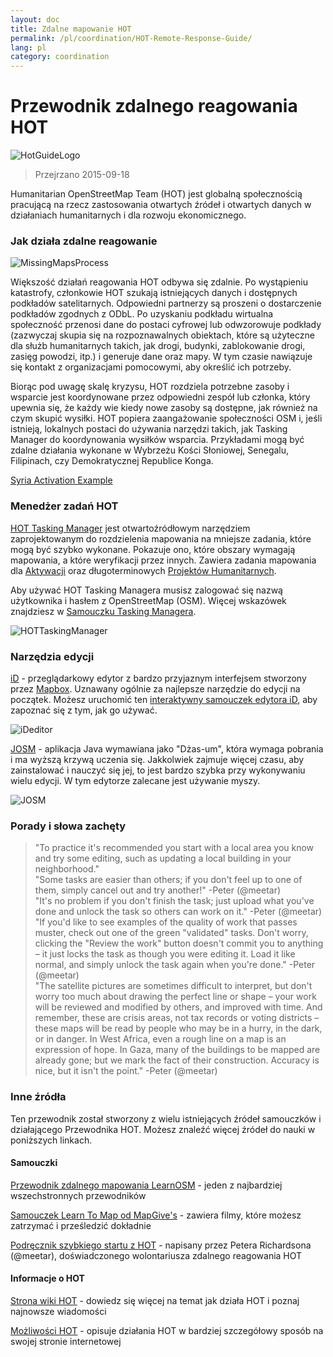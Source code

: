 ```yaml
---
layout: doc
title: Zdalne mapowanie HOT  
permalink: /pl/coordination/HOT-Remote-Response-Guide/ 
lang: pl
category: coordination
---
```


# Przewodnik zdalnego reagowania HOT   

![HotGuideLogo](/images/hot-logo.png)  

> Przejrzano 2015-09-18  

Humanitarian OpenStreetMap Team (HOT) jest globalną społecznością pracującą na rzecz zastosowania otwartych źródeł i otwartych danych w działaniach humanitarnych i dla rozwoju ekonomicznego.  

### Jak działa zdalne reagowanie 

![MissingMapsProcess](http://hot.openstreetmap.org/sites/default/files/styles/large/public/process.png?itok=jlAYWov0)  

Większość działań reagowania HOT odbywa się zdalnie. Po wystąpieniu katastrofy, członkowie HOT szukają istniejących danych i dostępnych podkładów satelitarnych. Odpowiedni partnerzy są proszeni o dostarczenie podkładów zgodnych z ODbL. Po uzyskaniu podkładu wirtualna społeczność przenosi dane do postaci cyfrowej lub odwzorowuje podkłady (zazwyczaj skupia się na rozpoznawalnych obiektach, które są użyteczne dla służb humanitarnych takich, jak drogi, budynki, zablokowanie drogi, zasięg powodzi, itp.) i generuje dane oraz mapy. W tym czasie nawiązuje się kontakt z organizacjami pomocowymi, aby określić ich potrzeby.  

Biorąc pod uwagę skalę kryzysu, HOT rozdziela potrzebne zasoby i wsparcie jest koordynowane przez odpowiedni zespół lub członka, który upewnia się, że każdy wie kiedy nowe zasoby są dostępne, jak również na czym skupić wysiłki. HOT popiera zaangażowanie społeczności OSM i, jeśli istnieją, lokalnych postaci do używania narzędzi takich, jak Tasking Manager do koordynowania wysiłków wsparcia. Przykładami mogą być zdalne działania wykonane w Wybrzeżu Kości Słoniowej, Senegalu, Filipinach, czy Demokratycznej Republice Konga.  

[Syria Activation Example](http://hot.openstreetmap.org/updates/2013-01-28_syria_activation)  

### Menedżer zadań HOT 

[HOT Tasking Manager](http://tasks.hotosm.org/) jest otwartoźródłowym narzędziem zaprojektowanym do rozdzielenia mapowania na mniejsze zadania, które mogą być szybko wykonane. Pokazuje ono, które obszary wymagają mapowania, a które weryfikacji przez innych. Zawiera zadania mapowania dla [Aktywacji](http://wiki.openstreetmap.org/wiki/HOT_activation) oraz długoterminowych [Projektów Humanitarnych](http://hot.openstreetmap.org/projects).  

Aby używać HOT Tasking Managera musisz zalogować się nazwą użytkownika i hasłem z OpenStreetMap (OSM). Więcej wskazówek znajdziesz w [Samouczku Tasking Managera](http://learnosm.org/pl/coordination/tasking-manager/).  

![HOTTaskingManager](http://hot.openstreetmap.org/sites/default/files/styles/large/public/task_manager_v2_screenshot_CAR_example.png?itok=Q35ytxKl)  

### Narzędzia edycji 

[iD](http://learnosm.org/pl/beginner/id-editor/) - przeglądarkowy edytor z bardzo przyjaznym interfejsem stworzony przez [Mapbox](www.mapbox.com). Uznawany ogólnie za najlepsze narzędzie do edycji na początek. Możesz uruchomić ten [interaktywny samouczek edytora iD](http://ideditor.com/), aby zapoznać się z tym, jak go używać.  

![iDeditor](https://blog.openstreetmap.org/wp-content/uploads/2013/08/id-editor-sotm-us-2013-venue-screenshot.png)  


[JOSM](https://josm.openstreetmap.de/) - aplikacja Java wymawiana jako "Dżas-um", która wymaga pobrania i ma wyższą krzywą uczenia się. Jakkolwiek zajmuje więcej czasu, aby zainstalować i nauczyć się jej, to jest bardzo szybka przy wykonywaniu wielu edycji. W tym edytorze zalecane jest używanie myszy.  

![JOSM](http://njgeo.org/wp-content/uploads/2010/07/josm_osm_editor.png)  

### Porady i słowa zachęty

> "To practice it's recommended you start with a local area you know and try some editing, such as updating a local building in your neighborhood."  
> "Some tasks are easier than others; if you don't feel up to one of them, simply cancel out and try another!" -Peter (@meetar)  
> "It's no problem if you don't finish the task; just upload what you've done and unlock the task so others can work on it." -Peter (@meetar)  
> "If you'd like to see examples of the quality of work that passes muster, check out one of the green "validated" tasks. Don't worry, clicking the "Review the work" button doesn't commit you to anything – it just locks the task as though you were editing it. Load it like normal, and simply unlock the task again when you're done." -Peter (@meetar)  
> "The satellite pictures are sometimes difficult to interpret, but don't worry too much about drawing the perfect line or shape – your work will be reviewed and modified by others, and improved with time. And remember, these are crisis areas, not tax records or voting districts – these maps will be read by people who may be in a hurry, in the dark, or in danger. In West Africa, even a rough line on a map is an expression of hope. In Gaza, many of the buildings to be mapped are already gone; but we mark the fact of their construction. Accuracy is nice, but it isn't the point." -Peter (@meetar)  
 
### Inne źródła 

Ten przewodnik został stworzony z wielu istniejących źródeł samouczków i działającego Przewodnika HOT. Możesz znaleźć więcej źródeł do nauki w poniższych linkach.  

#### Samouczki

[Przewodnik zdalnego mapowania LearnOSM](http://learnosm.org/en/coordination/remote/) - jeden z najbardziej wszechstronnych przewodników  

[Samouczek Learn To Map od MapGive's](http://mapgive.state.gov/learn-to-map/) - zawiera filmy, które możesz zatrzymać i prześledzić dokładnie  

[Podręcznik szybkiego startu z HOT](https://gist.github.com/meetar/b9929dfec129d1d7f5f2) - napisany przez Petera Richardsona (@meetar), doświadczonego wolontariusza zdalnego reagowania HOT  

#### Informacje o HOT 

[Strona wiki HOT](http://wiki.openstreetmap.org/wiki/Humanitarian_OSM_Team) - dowiedz się więcej na temat jak działa HOT i poznaj najnowsze wiadomości  

[Możliwości HOT](http://hot.openstreetmap.org/about/hot_capacities) - opisuje działania HOT w bardziej szczegółowy sposób na swojej stronie internetowej  